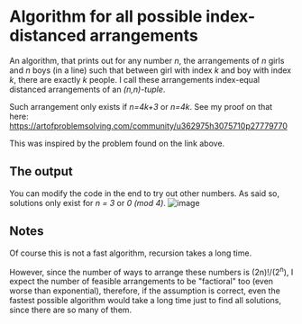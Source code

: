 # Algorithm for all possible index-distanced arrangements 
An algorithm, that prints out for any number *n*, the arrangements of *n* girls and *n* boys (in a line) such that between girl with index *k* and boy with index *k*, there are exactly *k* people. I call these arrangements index-equal distanced arrangements of an *(n,n)-tuple*. 

Such arrangement only exists if *n=4k+3* or *n=4k*. See my proof on that here: 
https://artofproblemsolving.com/community/u362975h3075710p27779770

This was inspired by the problem found on the link above. 

## The output
You can modify the code in the end to try out other numbers. As said so, solutions only exist for *n = 3* or *0* *(mod 4)*. 
![image](https://github.com/me9hanics/Every-Index-Equal-Distanced-Arrangement-Algorithm/assets/82604073/b1d71c46-151e-4ce3-afbd-d00329409d1f)

## Notes
Of course this is not a fast algorithm, recursion takes a long time.

However, since the number of ways to arrange these numbers is (2n)!/(2<sup>n</sup>), I expect the number of feasible arrangements to be "factioral" too (even worse than exponential), therefore, if the assumption is correct, even the fastest possible algorithm would take a long time just to find all solutions, since there are so many of them.
